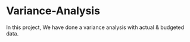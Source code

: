 # Variance-Analysis
In this project, We have done a variance analysis with actual &amp; budgeted data.

